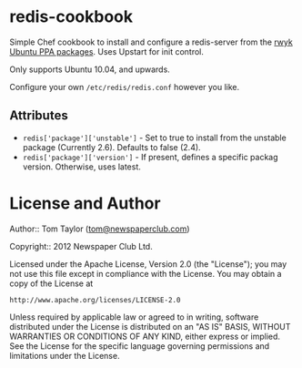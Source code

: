 redis-cookbook
==

Simple Chef cookbook to install and configure a redis-server from the [rwyk
Ubuntu PPA packages](https://launchpad.net/~rwky). Uses Upstart for init control.

Only supports Ubuntu 10.04, and upwards.

Configure your own `/etc/redis/redis.conf` however you like.

Attributes
--

* `redis['package']['unstable']` - Set to true to install from the unstable
  package (Currently 2.6). Defaults to false (2.4).
* `redis['package']['version']` - If present, defines a specific packag
  version. Otherwise, uses latest.

License and Author
==================

Author:: Tom Taylor (<tom@newspaperclub.com>)

Copyright:: 2012 Newspaper Club Ltd.

Licensed under the Apache License, Version 2.0 (the "License");
you may not use this file except in compliance with the License.
You may obtain a copy of the License at

    http://www.apache.org/licenses/LICENSE-2.0

Unless required by applicable law or agreed to in writing, software
distributed under the License is distributed on an "AS IS" BASIS,
WITHOUT WARRANTIES OR CONDITIONS OF ANY KIND, either express or implied.
See the License for the specific language governing permissions and
limitations under the License.
